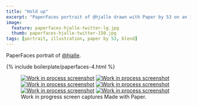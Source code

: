 ```yaml
---
title: "Hold up"
excerpt: "PaperFaces portrait of @hjalle drawn with Paper by 53 on an iPad."
image: 
  feature: paperfaces-hjalle-twitter-lg.jpg
  thumb: paperfaces-hjalle-twitter-150.jpg
tags: [portrait, illustration, paper by 53, blend]
---
```


PaperFaces portrait of [@hjalle](http://twitter.com/hjalle).

{% include boilerplate/paperfaces-4.html %}

<figure class="third">
	<a href="{{ site.url }}/images/paperfaces-hjalle-process-1-lg.jpg"><img src="{{ site.url }}/images/paperfaces-hjalle-process-1-600.jpg" alt="Work in process screenshot"></a>
	<a href="{{ site.url }}/images/paperfaces-hjalle-process-2-lg.jpg"><img src="{{ site.url }}/images/paperfaces-hjalle-process-2-600.jpg" alt="Work in process screenshot"></a>
	<a href="{{ site.url }}/images/paperfaces-hjalle-process-3-lg.jpg"><img src="{{ site.url }}/images/paperfaces-hjalle-process-3-600.jpg" alt="Work in process screenshot"></a>
	<a href="{{ site.url }}/images/paperfaces-hjalle-process-4-lg.jpg"><img src="{{ site.url }}/images/paperfaces-hjalle-process-4-600.jpg" alt="Work in process screenshot"></a>
	<a href="{{ site.url }}/images/paperfaces-hjalle-process-5-lg.jpg"><img src="{{ site.url }}/images/paperfaces-hjalle-process-5-600.jpg" alt="Work in process screenshot"></a>
	<a href="{{ site.url }}/images/paperfaces-hjalle-process-6-lg.jpg"><img src="{{ site.url }}/images/paperfaces-hjalle-process-6-600.jpg" alt="Work in process screenshot"></a>
	<figcaption>Work in progress screen captures Made with Paper.</figcaption>
</figure>
